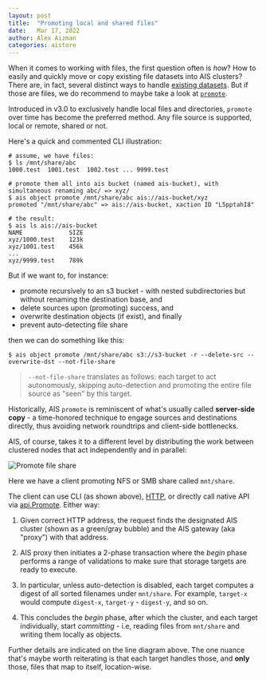 ```yaml
---
layout: post
title:  "Promoting local and shared files"
date:   Mar 17, 2022
author: Alex Aizman
categories: aistore
---
```


When it comes to working with files, the first question  often is *how*? How to easily and quickly move or copy existing file datasets into AIS clusters?
There are, in fact, several distinct ways to handle [existing datasets](/docs/overview.md#existing-datasets). But if those are files, we do recommend to maybe take a look at [`promote`](/docs/overview.md).

Introduced in v3.0 to exclusively handle local files and directories, `promote` over time has become the preferred method. Any file source is supported, local or remote, shared or not.

Here's a quick and commented CLI illustration:

```console
# assume, we have files:
$ ls /mnt/share/abc
1000.test  1001.test  1002.test ... 9999.test

# promote them all into ais bucket (named ais-bucket), with simultaneous renaming abc/ => xyz/
$ ais object promote /mnt/share/abc ais://ais-bucket/xyz
promoted "/mnt/share/abc" => ais://ais-bucket, xaction ID "L5pptahI8"

# the result:
$ ais ls ais://ais-bucket
NAME             SIZE
xyz/1000.test    123k
xyz/1001.test    456k
...
xyz/9999.test    789k
```

But if we want to, for instance:

- promote recursively to an s3 bucket - with nested subdirectories but without renaming the destination base, and
- delete sources upon (promoting) success, and
- overwrite destination objects (if exist), and finally
- prevent auto-detecting file share

then we can do something like this:

```console
$ ais object promote /mnt/share/abc s3://s3-bucket -r --delete-src --overwrite-dst --not-file-share
```

> `--not-file-share` translates as follows: each target to act autonomously, skipping auto-detection and promoting the entire file source as "seen" by this target.

Historically, AIS `promote` is reminiscent of what's usually called **server-side copy** - a time-honored technique to engage sources and destinations directly, thus avoiding network roundtrips and client-side bottlenecks.

AIS, of course, takes it to a different level by distributing the work between clustered nodes that act independently and in parallel:

![Promote file share](/assets/promote-file-share.png)

Here we have a client promoting NFS or SMB share called `mnt/share`.

The client can use CLI (as shown above), [HTTP](/docs/http_api.md), or directly call native API via [api.Promote](https://github.com/artashesbalabekyan/aistore/tree/master/api). Either way:

1. Given correct HTTP address, the request finds the designated AIS cluster (shown as a green/gray bubble) and the AIS gateway (aka "proxy") with that address.

2. AIS proxy then initiates a 2-phase transaction where the *begin* phase performs a range of validations to make sure that storage targets are ready to execute.

3. In particular, unless auto-detection is disabled, each target computes a digest of all sorted filenames under `mnt/share`. For example, `target-x` would compute `digest-x`, `target-y` - `digest-y`, and so on.

4. This concludes the *begin* phase, after which the cluster, and each target individually, start *committing* - i.e, reading files from `mnt/share` and writing them locally as objects.

Further details are indicated on the line diagram above. The one nuance that's maybe worth reiterating is that each target handles those, and **only** those, files that map to itself, location-wise.

